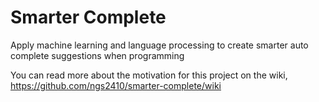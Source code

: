 Smarter Complete
================

Apply machine learning and language processing to create smarter auto complete
suggestions when programming

You can read more about the motivation for this project on the wiki,
https://github.com/ngs2410/smarter-complete/wiki
